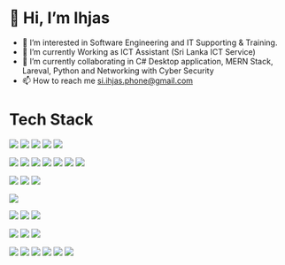 # 👋 Hi, I’m Ihjas
- 👀 I’m interested in Software Engineering and IT Supporting & Training.
- 🌱 I’m currently Working as ICT Assistant (Sri Lanka ICT Service)
- 💞️ I’m currently collaborating in C# Desktop application, MERN Stack, Lareval, Python and Networking with Cyber Security
- 📫 How to reach me si.ihjas.phone@gmail.com

# Tech Stack
<a><img src="https://img.shields.io/badge/.NET-512BD4?style=for-the-badge&logo=dotnet&logoColor=white" /></a>
<a><img src="https://img.shields.io/badge/VSCode-0078D4?style=for-the-badge&logo=visual%20studio%20code&logoColor=blue" /></a>
<a><img src="https://img.shields.io/badge/Visual_Studio-5C2D91?style=for-the-badge&logo=visual%20studio&logoColor=purple" /></a>
<a><img src="https://img.shields.io/badge/C%23-239120?style=for-the-badge&logo=csharp&logoColor=white" /></a>
<a><img src="https://img.shields.io/badge/Microsoft_SQL_Server-CC2927?style=for-the-badge&logo=microsoft-sql-server&logoColor=white" /></a>

<a><img src="https://img.shields.io/badge/HTML5-E34F26?style=for-the-badge&logo=html5&logoColor=white" /></a>
<a><img src="https://img.shields.io/badge/CSS3-1572B6?style=for-the-badge&logo=css3&logoColor=white" /></a>
<a><img src="https://img.shields.io/badge/JavaScript-323330?style=for-the-badge&logo=javascript&logoColor=F7DF1E" /></a>
<a><img src="https://img.shields.io/badge/Bootstrap-563D7C?style=for-the-badge&logo=bootstrap&logoColor=white" /></a>
<a><img src="https://img.shields.io/badge/PHP-777BB4?style=for-the-badge&logo=php&logoColor=white" /></a>
<a><img src="https://img.shields.io/badge/Laravel-FF2D20?style=for-the-badge&logo=laravel&logoColor=white" /></a>
<a><img src="https://img.shields.io/badge/MySQL-005C84?style=for-the-badge&logo=mysql&logoColor=white" /></a>

<a><img src="https://img.shields.io/badge/MongoDB-4EA94B?style=for-the-badge&logo=mongodb&logoColor=white" /></a>
<a><img src="https://img.shields.io/badge/Node%20js-339933?style=for-the-badge&logo=nodedotjs&logoColor=white" /></a>
<a><img src="https://img.shields.io/badge/React-20232A?style=for-the-badge&logo=react&logoColor=61DAFB" /></a>

<a><img src="https://img.shields.io/badge/Sqlite-003B57?style=for-the-badge&logo=sqlite&logoColor=white" /></a>

<a><img src="https://img.shields.io/badge/Google_Cloud-4285F4?style=for-the-badge&logo=google-cloud&logoColor=white" /></a>
<a><img src="https://img.shields.io/badge/microsoft%20azure-0089D6?style=for-the-badge&logo=microsoft-azure&logoColor=white" /></a>
<a><img src="https://img.shields.io/badge/Render-46E3B7?style=for-the-badge&logo=render&logoColor=white" /></a>

<a><img src="https://img.shields.io/badge/GIT-E44C30?style=for-the-badge&logo=git&logoColor=white" /></a>
<a><img src="https://img.shields.io/badge/GitHub-100000?style=for-the-badge&logo=github&logoColor=white" /></a>
<a><img src="https://img.shields.io/badge/Markdown-000000?style=for-the-badge&logo=markdown&logoColor=white" /></a>

<a><img src="https://img.shields.io/badge/CISCO-1BA0D7?style=for-the-badge&logo=cisco&logoColor=white" /></a>
<a><img src="https://img.shields.io/badge/Python-FFD43B?style=for-the-badge&logo=python&logoColor=blue" /></a>
<a><img src="https://img.shields.io/badge/Kali_Linux-557C94?style=for-the-badge&logo=kali-linux&logoColor=white" /></a>
<a><img src="https://img.shields.io/badge/Windows-0078D6?style=for-the-badge&logo=windows&logoColor=white" /></a>
<a><img src="https://img.shields.io/badge/burpsuite-FF6633?style=for-the-badge&logo=burpsuite&logoColor=white" /></a>
<a><img src="https://img.shields.io/badge/Wireshark-1679A7?style=for-the-badge&logo=Wireshark&logoColor=white" /></a>

<!---
<a><img src="https://img.shields.io/badge/React_Native-20232A?style=for-the-badge&logo=react&logoColor=61DAFB /></a>
<a><img src="https://img.shields.io/badge/Flutter-02569B?style=for-the-badge&logo=flutter&logoColor=white" /></a>
--->
<!---
SIIA-SE/SIIA-SE is a ✨ special ✨ repository because its `README.md` (this file) appears on your GitHub profile.
You can click the Preview link to take a look at your changes.
--->
